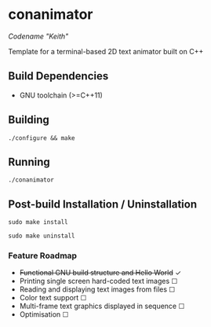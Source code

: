 # conanimator

*Codename "Keith"*

Template for a terminal-based 2D text animator built on C++


## Build Dependencies

- GNU toolchain (>=C++11)


## Building

`./configure && make`


## Running

`./conanimator`


## Post-build Installation / Uninstallation

`sudo make install`

`sudo make uninstall`


### Feature Roadmap

- ~~Functional GNU build structure and Hello World~~ &#10003;
- Printing single screen hard-coded text images &#9744;
- Reading and displaying text images from files &#9744;
- Color text support &#9744;
- Multi-frame text graphics displayed in sequence &#9744;
- Optimisation &#9744;
